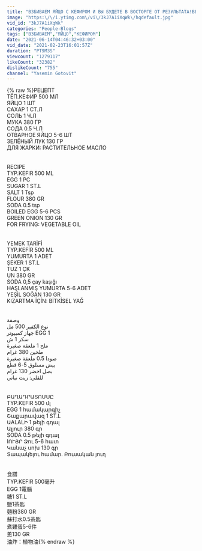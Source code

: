 ```yaml
---
title: "ВЗБИВАЕМ ЯЙЦО С КЕФИРОМ И ВЫ БУДЕТЕ В ВОСТОРГЕ ОТ РЕЗУЛЬТАТА!ВЕК ЖИВИ-ВЕК УЧИСЬ!БЫСТРЫЕ ПИРОЖКИ\/ПУХ"
image: "https:\/\/i.ytimg.com\/vi\/3kJ7A1iXqWk\/hqdefault.jpg"
vid_id: "3kJ7A1iXqWk"
categories: "People-Blogs"
tags: ["ВЗБИВАЕМ","ЯЙЦО","КЕФИРОМ"]
date: "2021-06-14T04:46:32+03:00"
vid_date: "2021-02-23T16:01:57Z"
duration: "PT9M3S"
viewcount: "1279117"
likeCount: "32382"
dislikeCount: "755"
channel: "Yasemin Gotovit"
---
```

{% raw %}РЕЦЕПТ<br />ТЁП.КЕФИР 500 МЛ<br />ЯЙЦО 1 ШТ<br />САХАР 1 СТ.Л<br />СОЛЬ 1 Ч.Л<br />МУКА 380 ГР<br />СОДА 0.5 Ч.Л<br />ОТВАРНОЕ ЯЙЦО 5-6 ШТ<br />ЗЕЛЁНЫЙ ЛУК 130 ГР<br />ДЛЯ ЖАРКИ: РАСТИТЕЛЬНОЕ МАСЛО<br /><br /><br />RECIPE<br /> TYP.KEFIR 500 ML<br /> EGG 1 PC<br /> SUGAR 1 ST.L<br /> SALT 1 Tsp<br /> FLOUR 380 GR<br /> SODA 0.5 tsp<br /> BOILED EGG 5-6 PCS<br /> GREEN ONION 130 GR<br /> FOR FRYING: VEGETABLE OIL<br /><br /><br />YEMEK TARİFİ<br /> TYP.KEFİR 500 ML<br /> YUMURTA 1 ADET<br /> ŞEKER 1 ST.L<br /> TUZ 1 ÇK<br /> UN 380 GR<br /> SODA 0,5 çay kaşığı<br /> HAŞLANMIŞ YUMURTA 5-6 ADET<br /> YEŞİL SOĞAN 130 GR<br /> KIZARTMA İÇİN: BİTKİSEL YAĞ<br /><br /><br />وصفة<br /> نوع الكفير 500 مل<br /> جهاز كمبيوتر EGG 1<br /> سكر 1 ش<br /> ملح 1 ملعقة صغيرة<br /> طحين 380 غرام<br /> صودا 0.5 ملعقة صغيرة<br /> بيض مسلوق 5-6 قطع<br /> بصل اخضر 130 غرام<br /> للقلي: زيت نباتي<br /><br /><br />ԲԱՂԱԴՐԱՏՈՄՍԸ<br /> TYP.KEFIR 500 մլ<br /> EGG 1 համակարգիչ<br /> Շաքարավազ 1 ST.L<br /> ԱALALԻ 1 թեյի գդալ<br /> Ալյուր 380 գր<br /> SODA 0.5 թեյի գդալ<br /> IՈՒՅՐ Ձու 5-6 հատ<br /> Կանաչ սոխ 130 գր<br /> Տապակելու համար. Բուսական յուղ<br /><br /><br />食譜<br /> TYP.KEFIR 500毫升<br /> EGG 1電腦<br /> 糖1 ST.L<br /> 鹽1茶匙<br /> 麵粉380 GR<br /> 蘇打水0.5茶匙<br /> 煮雞蛋5-6件<br /> 蔥130 GR<br /> 油炸：植物油{% endraw %}
